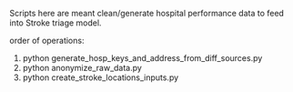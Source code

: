 Scripts here are meant clean/generate hospital performance data to feed
into Stroke triage model.

order of operations:
1. python generate_hosp_keys_and_address_from_diff_sources.py
2. python anonymize_raw_data.py
3. python create_stroke_locations_inputs.py
